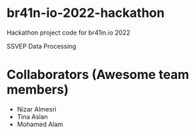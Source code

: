 # br41n-io-2022-hackathon
Hackathon project code for br41in.io 2022

SSVEP Data Processing 

# Collaborators (Awesome team members)

- Nizar Almesri
- Tina Aslan 
- Mohamed Alam

